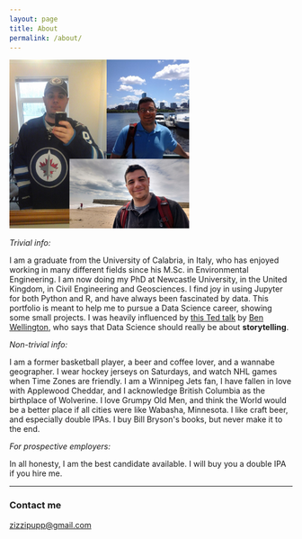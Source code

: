 ```yaml
---
layout: page
title: About
permalink: /about/
---
```


<img src="/images/collage.png" width="320" height="300"> 


*Trivial info:*

I am a graduate from the University of Calabria, in Italy, who has enjoyed working in many different fields since his M.Sc. in Environmental Engineering. I am now doing my PhD at Newcastle University, in the United Kingdom, in Civil Engineering and Geosciences. I find joy in using Jupyter for both Python and R, and have always been fascinated by data. This portfolio is meant to help me to pursue a Data Science career, showing some small projects. I was heavily influenced by [this Ted talk](https://www.youtube.com/watch?v=6xsvGYIxJok) by [Ben Wellington](https://www.ted.com/speakers/ben_wellington), who says that Data Science should really be about **storytelling**.

*Non-trivial info:*

I am a former basketball player, a beer and coffee lover, and a wannabe geographer. I wear hockey jerseys on Saturdays, and watch NHL games when Time Zones are friendly. I am a Winnipeg Jets fan, I have fallen in love with Applewood Cheddar, and I acknowledge British Columbia as the birthplace of Wolverine. I love Grumpy Old Men, and think the World would be a better place if all cities were like Wabasha, Minnesota. I like craft beer, and especially double IPAs. I buy Bill Bryson's books, but never make it to the end.

*For prospective employers:*

In all honesty, I am the best candidate available. I will buy you a double IPA if you hire me.

---

### Contact me

[zizzipupp@gmail.com](mailto:zizzipupp@gmail.com)

